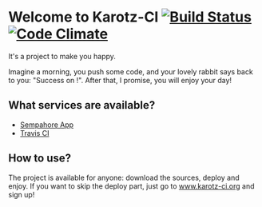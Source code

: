# Welcome to Karotz-CI [![Build Status](https://travis-ci.org/kdisneur/karotz-ci.png?branch=master)](https://travis-ci.org/kdisneur/karotz-ci) [![Code Climate](https://codeclimate.com/github/kdisneur/karotz-ci.png)](https://codeclimate.com/github/kdisneur/karotz-ci)

It's a project to make you happy.

Imagine a morning, you push some code, and your lovely rabbit says back to you: "Success on <project-name>!". After that, I promise, you will enjoy your day!

## What services are available?

* [Sempahore App](https://semaphoreapp.com)
* [Travis CI](https://travis-ci.org)

## How to use?

The project is available for anyone: download the sources, deploy and enjoy.
If you want to skip the deploy part, just go to www.karotz-ci.org and sign up!
